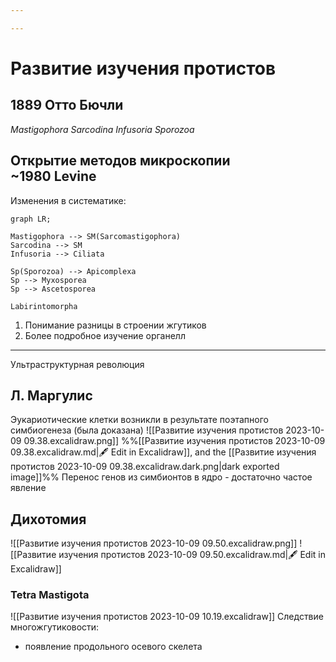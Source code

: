 ```yaml
---

---
```

# Развитие изучения протистов

## 1889 Отто Бючли
*Mastigophora
Sarcodina
Infusoria
Sporozoa*

## Открытие методов микроскопии<br>~1980 Levine
Изменения в систематике:
```mermaid
graph LR;

Mastigophora --> SM(Sarcomastigophora)
Sarcodina --> SM
Infusoria --> Ciliata

Sp(Sporozoa) --> Apicomplexa
Sp --> Myxosporea
Sp --> Ascetosporea

Labirintomorpha
```

1. Понимание разницы в строении жгутиков
2. Более подробное изучение органелл
***
Ультраструктурная революция

## Л. Маргулис
Эукариотические клетки возникли в результате поэтапного симбиогенеза (была доказана)
![[Развитие изучения протистов 2023-10-09 09.38.excalidraw.png]]
%%[[Развитие изучения протистов 2023-10-09 09.38.excalidraw.md|🖋 Edit in Excalidraw]], and the [[Развитие изучения протистов 2023-10-09 09.38.excalidraw.dark.png|dark exported image]]%%
Перенос генов из симбионтов в ядро - достаточно частое явление

## Дихотомия
![[Развитие изучения протистов 2023-10-09 09.50.excalidraw.png]]
![[Развитие изучения протистов 2023-10-09 09.50.excalidraw.md|🖋 Edit in Excalidraw]]

### Tetra Mastigota
![[Развитие изучения протистов 2023-10-09 10.19.excalidraw]]
Следствие многожгутиковости:
- появление продольного осевого скелета




